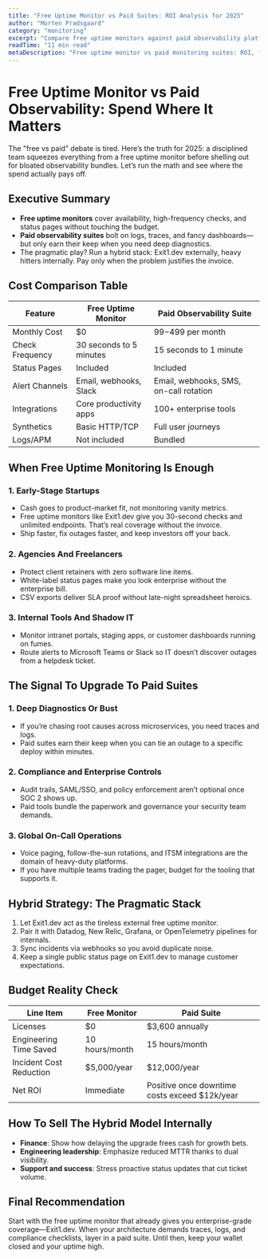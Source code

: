 ```yaml
---
title: "Free Uptime Monitor vs Paid Suites: ROI Analysis for 2025"
author: "Morten Pradsgaard"
category: "monitoring"
excerpt: "Compare free uptime monitors against paid observability platforms using real ROI math and stakeholder-ready charts."
readTime: "11 min read"
metaDescription: "Free uptime monitor vs paid monitoring suites: ROI, feature gaps, upgrade triggers, and budgeting tips for 2025."
---
```


# Free Uptime Monitor vs Paid Observability: Spend Where It Matters

The "free vs paid" debate is tired. Here’s the truth for 2025: a disciplined team squeezes everything from a free uptime monitor before shelling out for bloated observability bundles. Let’s run the math and see where the spend actually pays off.

## Executive Summary

- **Free uptime monitors** cover availability, high-frequency checks, and status pages without touching the budget.
- **Paid observability suites** bolt on logs, traces, and fancy dashboards—but only earn their keep when you need deep diagnostics.
- The pragmatic play? Run a hybrid stack: Exit1.dev externally, heavy hitters internally. Pay only when the problem justifies the invoice.

## Cost Comparison Table

| Feature | Free Uptime Monitor | Paid Observability Suite |
| --- | --- | --- |
| Monthly Cost | $0 | $99-$499 per month |
| Check Frequency | 30 seconds to 5 minutes | 15 seconds to 1 minute |
| Status Pages | Included | Included |
| Alert Channels | Email, webhooks, Slack | Email, webhooks, SMS, on-call rotation |
| Integrations | Core productivity apps | 100+ enterprise tools |
| Synthetics | Basic HTTP/TCP | Full user journeys |
| Logs/APM | Not included | Bundled |

## When Free Uptime Monitoring Is Enough

### 1. Early-Stage Startups
- Cash goes to product-market fit, not monitoring vanity metrics.
- Free uptime monitors like Exit1.dev give you 30-second checks and unlimited endpoints. That’s real coverage without the invoice.
- Ship faster, fix outages faster, and keep investors off your back.

### 2. Agencies And Freelancers
- Protect client retainers with zero software line items.
- White-label status pages make you look enterprise without the enterprise bill.
- CSV exports deliver SLA proof without late-night spreadsheet heroics.

### 3. Internal Tools And Shadow IT
- Monitor intranet portals, staging apps, or customer dashboards running on fumes.
- Route alerts to Microsoft Teams or Slack so IT doesn’t discover outages from a helpdesk ticket.

## The Signal To Upgrade To Paid Suites

### 1. Deep Diagnostics Or Bust
- If you’re chasing root causes across microservices, you need traces and logs.
- Paid suites earn their keep when you can tie an outage to a specific deploy within minutes.

### 2. Compliance and Enterprise Controls
- Audit trails, SAML/SSO, and policy enforcement aren’t optional once SOC 2 shows up.
- Paid tools bundle the paperwork and governance your security team demands.

### 3. Global On-Call Operations
- Voice paging, follow-the-sun rotations, and ITSM integrations are the domain of heavy-duty platforms.
- If you have multiple teams trading the pager, budget for the tooling that supports it.

## Hybrid Strategy: The Pragmatic Stack

1. Let Exit1.dev act as the tireless external free uptime monitor.
2. Pair it with Datadog, New Relic, Grafana, or OpenTelemetry pipelines for internals.
3. Sync incidents via webhooks so you avoid duplicate noise.
4. Keep a single public status page on Exit1.dev to manage customer expectations.

## Budget Reality Check

| Line Item | Free Monitor | Paid Suite |
| --- | --- | --- |
| Licenses | $0 | $3,600 annually |
| Engineering Time Saved | 10 hours/month | 15 hours/month |
| Incident Cost Reduction | $5,000/year | $12,000/year |
| Net ROI | Immediate | Positive once downtime costs exceed $12k/year |

## How To Sell The Hybrid Model Internally

- **Finance**: Show how delaying the upgrade frees cash for growth bets.
- **Engineering leadership**: Emphasize reduced MTTR thanks to dual visibility.
- **Support and success**: Stress proactive status updates that cut ticket volume.

## Final Recommendation

Start with the free uptime monitor that already gives you enterprise-grade coverage—Exit1.dev. When your architecture demands traces, logs, and compliance checklists, layer in a paid suite. Until then, keep your wallet closed and your uptime high.

